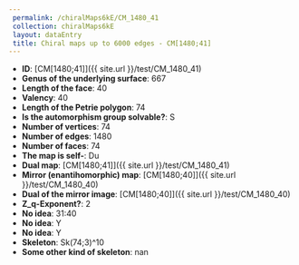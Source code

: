 ```yaml
--- 
 permalink: /chiralMaps6kE/CM_1480_41 
 collection: chiralMaps6kE
 layout: dataEntry
 title: Chiral maps up to 6000 edges - CM[1480;41]
---
```


- **ID**: [CM[1480;41]]({{ site.url }}/test/CM_1480_41)
- **Genus of the underlying surface**: 667
- **Length of the face**: 40
- **Valency**: 40
- **Length of the Petrie polygon**: 74
- **Is the automorphism group solvable?**: S
- **Number of vertices**: 74
- **Number of edges**: 1480
- **Number of faces**: 74
- **The map is self-**: Du
- **Dual map**: [CM[1480;41]]({{ site.url }}/test/CM_1480_41)
- **Mirror (enantihomorphic) map**: [CM[1480;40]]({{ site.url }}/test/CM_1480_40)
- **Dual of the mirror image**: [CM[1480;40]]({{ site.url }}/test/CM_1480_40)
- **Z_q-Exponent?**: 2
- **No idea**:  31:40
- **No idea**: Y
- **No idea**: Y
- **Skeleton**: Sk(74;3)^10
- **Some other kind of skeleton**: nan
